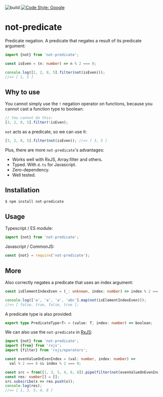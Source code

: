 ![build](https://github.com/tomaskraus/not-predicate/actions/workflows/node.js.yml/badge.svg)
[![Code Style: Google](https://img.shields.io/badge/code%20style-google-blueviolet.svg)](https://github.com/google/gts)

# not-predicate

Predicate negation. A predicate that negates a result of its predicate argument:

```ts
import {not} from 'not-predicate';

const isEven = (n: number) => n % 2 === 0;

console.log([1, 2, 8, 5].filter(not(isEven)));
//=> [ 1, 5 ]
```

## Why to use

You cannot simply use the `!` negation operator on functions, because you cannot cast a function type to boolean:

```ts
// You cannot do this:
[3, 2, 8, 5].filter(!isEven);
```

`not` acts as a predicate, so we can use it:

```ts
[3, 2, 8, 5].filter(not(isEven)); //=> [ 3, 5 ]
```

Plus, there are more `not-predicate`'s advantages:

- Works well with RxJS, Array.filter and others.
- Typed. With `d.ts` for Javascript.
- Zero-dependency.
- Well tested.

## Installation

```bash
$ npm install not-predicate
```

## Usage

Typescript / ES module:

```ts
import {not} from 'not-predicate';
```

Javascript / CommonJS:

```js
const {not} = require('not-predicate');
```

## More

Also correctly negates a predicate that uses an index argument:

```ts
const isElementIndexEven = (_: unknown, index: number) => index % 2 === 0;

console.log(['a', 'a', 'a', 'abc'].map(not(isElementIndexEven)));
//=> [ false, true, false, true ];
```

A predicate type is also provided:

```ts
export type PredicateType<T> = (value: T, index: number) => boolean;
```

We can also use the `not-predicate` in [RxJS](https://rxjs.dev/):

```ts
import {not} from 'not-predicate';
import {from} from 'rxjs';
import {filter} from 'rxjs/operators';

const evenValueOnEvenIndex = (val: number, index: number) =>
  val % 2 === 0 && index % 2 === 0;

const src = from([1, 3, 5, 4, 6, 8]).pipe(filter(not(evenValueOnEvenIndex)));
const res: number[] = [];
src.subscribe(x => res.push(x));
console.log(res);
//=> [ 1, 3, 5, 4, 8 ]
```
